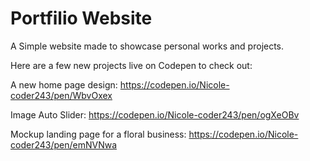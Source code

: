 # Portfilio Website
A Simple website made to showcase personal works and projects.

Here are a  few new projects live on Codepen to check out:

A new home page design: https://codepen.io/Nicole-coder243/pen/WbvOxex

Image Auto Slider: https://codepen.io/Nicole-coder243/pen/ogXeOBv

Mockup landing page for a floral business: https://codepen.io/Nicole-coder243/pen/emNVNwa
